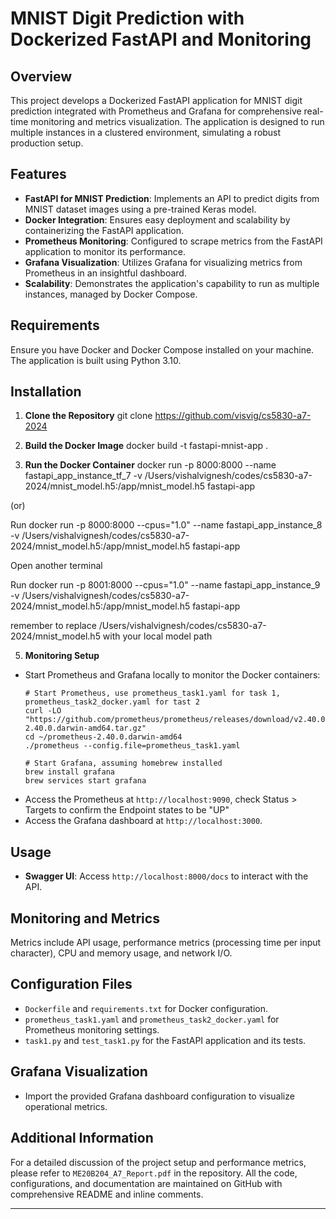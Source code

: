 # MNIST Digit Prediction with Dockerized FastAPI and Monitoring

## Overview

This project develops a Dockerized FastAPI application for MNIST digit prediction integrated with Prometheus and Grafana for comprehensive real-time monitoring and metrics visualization. The application is designed to run multiple instances in a clustered environment, simulating a robust production setup.

## Features

- **FastAPI for MNIST Prediction**: Implements an API to predict digits from MNIST dataset images using a pre-trained Keras model.
- **Docker Integration**: Ensures easy deployment and scalability by containerizing the FastAPI application.
- **Prometheus Monitoring**: Configured to scrape metrics from the FastAPI application to monitor its performance.
- **Grafana Visualization**: Utilizes Grafana for visualizing metrics from Prometheus in an insightful dashboard.
- **Scalability**: Demonstrates the application's capability to run as multiple instances, managed by Docker Compose.

## Requirements

Ensure you have Docker and Docker Compose installed on your machine. The application is built using Python 3.10.

## Installation

1. **Clone the Repository**
git clone https://github.com/visvig/cs5830-a7-2024

2. **Build the Docker Image**
docker build -t fastapi-mnist-app .

3. **Run the Docker Container**
docker run -p 8000:8000 --name fastapi_app_instance_tf_7 -v /Users/vishalvignesh/codes/cs5830-a7-2024/mnist_model.h5:/app/mnist_model.h5 fastapi-app

(or)

Run docker run -p 8000:8000 --cpus="1.0" --name fastapi_app_instance_8 -v /Users/vishalvignesh/codes/cs5830-a7-2024/mnist_model.h5:/app/mnist_model.h5 fastapi-app

Open another terminal

Run docker run -p 8001:8000 --cpus="1.0" --name fastapi_app_instance_9 -v /Users/vishalvignesh/codes/cs5830-a7-2024/mnist_model.h5:/app/mnist_model.h5 fastapi-app

remember to replace /Users/vishalvignesh/codes/cs5830-a7-2024/mnist_model.h5 with your local model path

5. **Monitoring Setup**
- Start Prometheus and Grafana locally to monitor the Docker containers:
  ```
  # Start Prometheus, use prometheus_task1.yaml for task 1, prometheus_task2_docker.yaml for tast 2
  curl -LO "https://github.com/prometheus/prometheus/releases/download/v2.40.0/prometheus-2.40.0.darwin-amd64.tar.gz"
  cd ~/prometheus-2.40.0.darwin-amd64
  ./prometheus --config.file=prometheus_task1.yaml

  # Start Grafana, assuming homebrew installed
  brew install grafana
  brew services start grafana
  ```
- Access the Prometheus at `http://localhost:9090`, check Status > Targets to confirm the Endpoint states to be "UP"
- Access the Grafana dashboard at `http://localhost:3000`.

## Usage

- **Swagger UI**: Access `http://localhost:8000/docs` to interact with the API.

## Monitoring and Metrics

Metrics include API usage, performance metrics (processing time per input character), CPU and memory usage, and network I/O.

## Configuration Files

- `Dockerfile` and `requirements.txt` for Docker configuration.
- `prometheus_task1.yaml` and `prometheus_task2_docker.yaml` for Prometheus monitoring settings.
- `task1.py` and `test_task1.py` for the FastAPI application and its tests.

## Grafana Visualization

- Import the provided Grafana dashboard configuration to visualize operational metrics.

## Additional Information

For a detailed discussion of the project setup and performance metrics, please refer to `ME20B204_A7_Report.pdf` in the repository. All the code, configurations, and documentation are maintained on GitHub with comprehensive README and inline comments.

---
